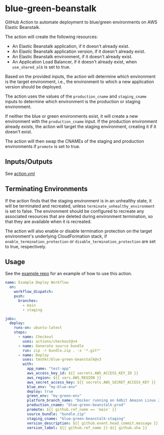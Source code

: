 # blue-green-beanstalk

GitHub Action to automate deployment to blue/green environments on AWS Elastic Beanstalk.

The action will create the following resources:

- An Elastic Beanstalk application, if it doesn't already exist.
- An Elastic Beanstalk application version, if it doesn't already exist.
- An Elastic Beanstalk environment, if it doesn't already exist.
- An Application Load Balancer, if it doesn't already exist, when `use_shared_alb` is set to true.

Based on the provided inputs, the action will determine which environment is the target environment, i.e., the environment to which a new application version should be deployed.

The action uses the values of the `production_cname` and `staging_cname` inputs to determine which environment is the production or staging environment.

If neither the blue or green environments exist, it will create a new environment with the `production_cname` input. If the production environment already exists, the action will target the staging environment, creating it if it doesn't exist.

The action will then swap the CNAMEs of the staging and production environments if `promote` is set to true.

## Inputs/Outputs

See [action.yml](action.yml)

## Terminating Environments

If the action finds that the staging environment is in an unhealthy state, it will be terminated and recreated, unless `terminate_unhealthy_environment` is set to false. The environment should be configured to recreate any associated resources that are deleted during environment termination, so that they are available when it is recreated.

The action will also enable or disable termination protection on the target environment's underlying CloudFormation stack, if `enable_termination_protection` or `disable_termination_protection` are set to true, respectively.

## Usage

See the [example repo](https://github.com/tmshkr/blue-green-beanstalk-example) for an example of how to use this action.

```yaml
name: Example Deploy Workflow
  on:
    workflow_dispatch:
    push:
      branches:
        - main
        - staging

jobs:
  deploy:
    runs-on: ubuntu-latest
    steps:
      - name: Checkout
        uses: actions/checkout@v4
      - name: Generate source bundle
        run: zip -r bundle.zip . -x '*.git*'
      - name: Deploy
        uses: tmshkr/blue-green-beanstalk@v3
        with:
          app_name: "test-app"
          aws_access_key_id: ${{ secrets.AWS_ACCESS_KEY_ID }}
          aws_region: ${{ vars.AWS_REGION }}
          aws_secret_access_key: ${{ secrets.AWS_SECRET_ACCESS_KEY }}
          blue_env: "my-blue-env"
          deploy: true
          green_env: "my-green-env"
          platform_branch_name: "Docker running on 64bit Amazon Linux 2023"
          production_cname: "blue-green-beanstalk-prod"
          promote: ${{ github.ref_name == 'main' }}
          source_bundle: "bundle.zip"
          staging_cname: "blue-green-beanstalk-staging"
          version_description: ${{ github.event.head_commit.message }}
          version_label: ${{ github.ref_name }}-${{ github.sha }}
```
